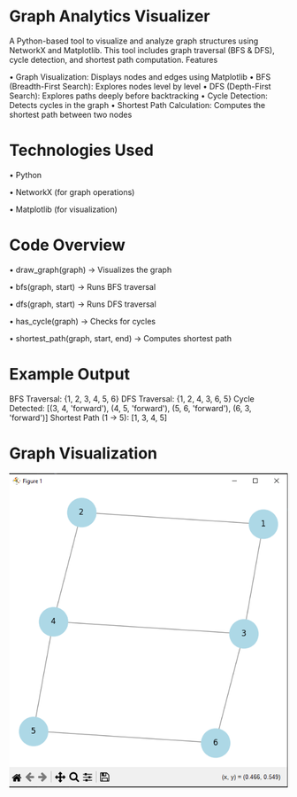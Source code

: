 # Graph Analytics Visualizer

A Python-based tool to visualize and analyze graph structures using NetworkX and Matplotlib. This tool includes graph traversal (BFS & DFS), cycle detection, and shortest path computation.
Features

• Graph Visualization: Displays nodes and edges using Matplotlib
• BFS (Breadth-First Search): Explores nodes level by level
• DFS (Depth-First Search): Explores paths deeply before backtracking
• Cycle Detection: Detects cycles in the graph
• Shortest Path Calculation: Computes the shortest path between two nodes

# Technologies Used

• Python

• NetworkX (for graph operations)

• Matplotlib (for visualization)


# Code Overview

• draw_graph(graph) → Visualizes the graph

• bfs(graph, start) → Runs BFS traversal

• dfs(graph, start) → Runs DFS traversal

• has_cycle(graph) → Checks for cycles

• shortest_path(graph, start, end) → Computes shortest path

# Example Output

BFS Traversal: {1, 2, 3, 4, 5, 6}
DFS Traversal: {1, 2, 4, 3, 6, 5}
Cycle Detected: [(3, 4, 'forward'), (4, 5, 'forward'), (5, 6, 'forward'), (6, 3, 'forward')]
Shortest Path (1 -> 5): [1, 3, 4, 5]

# Graph Visualization 

![Graph Visualization](screenshots/graph.png)
